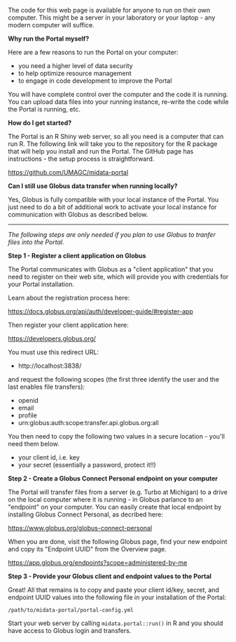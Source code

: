 
The code for this web page is available for anyone to run on 
their own computer. This might be a server in your laboratory
or your laptop - any modern computer will suffice.

**Why run the Portal myself?**

Here are a few reasons to run the Portal on your computer:

- you need a higher level of data security
- to help optimize resource management
- to engage in code development to improve the Portal

You will have complete control over the computer and the code
it is running. You can upload data files into your running
instance, re-write the code while the Portal is running, etc.

**How do I get started?**

The Portal is an R Shiny web server, so all you need is a
computer that can run R. The following link will take you to
the repository for the R package that will help you install
and run the Portal. The GitHub page has instructions - the
setup process is straightforward.

https://github.com/UMAGC/midata-portal

**Can I still use Globus data transfer when running locally?**

Yes, Globus is fully compatible with your local instance of the
Portal. You just need to do a bit of additional work to
activate your local instance for communication with Globus as
described below.

---

*The following steps are only needed if you plan
to use Globus to tranfer files into the Portal.*

**Step 1 - Register a client application on Globus**

The Portal communicates with Globus as a "client application" that
you need to register on their web site, which will provide you
with credentials for your Portal installation.

Learn about the registration process here:

https://docs.globus.org/api/auth/developer-guide/#register-app

Then register your client application here:

https://developers.globus.org/

You must use this redirect URL:

- http://localhost:3838/

and request the following scopes (the first three identify
the user and the last enables file transfers):

- openid
- email
- profile
- urn:globus:auth:scope:transfer.api.globus.org:all

You then need to copy the following two values in a secure location -
you'll need them below.

- your client id, i.e. key
- your secret (essentially a password, protect it!!)

**Step 2 - Create a Globus Connect Personal endpoint on your computer**

The Portal will transfer files from a server (e.g. Turbo at Michigan)
to a drive on the local computer where it is running - in Globus
parlance to an "endpoint" on your computer. You can easily create
that local endpoint by installing Globus Connect Personal, as decribed here:

https://www.globus.org/globus-connect-personal

When you are done, visit the following Globus page, find your new endpoint
and copy its "Endpoint UUID" from the Overview page.

https://app.globus.org/endpoints?scope=administered-by-me

**Step 3 - Provide your Globus client and endpoint values to the Portal**

Great! All that remains is to copy and paste your client id/key,
secret, and endpoint UUID values into the following file in your
installation of the Portal:

<code>/path/to/midata-portal/portal-config.yml</code>

Start your web server by calling <code>midata.portal::run()</code>
in R and you should have access to Globus login and transfers. 

